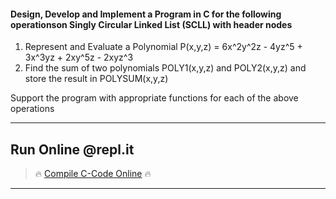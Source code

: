 #### Design, Develop and Implement a Program in C for the following operationson Singly Circular Linked List (SCLL) with header nodes
1. Represent and Evaluate a Polynomial P(x,y,z) = 6x^2y^2z - 4yz^5 + 3x^3yz + 2xy^5z - 2xyz^3
2. Find the sum of two polynomials POLY1(x,y,z) and POLY2(x,y,z) and store the
result in POLYSUM(x,y,z)

Support the program with appropriate functions for each of the above operations
***
## Run Online @repl.it

> 🔥 [Compile C-Code Online](https://repl.it/@dntandan/polyaddition) 🔥
***
